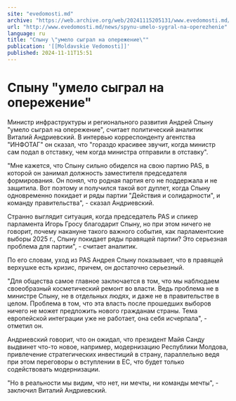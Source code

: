 ```yaml
---
site: "evedomosti.md"
archive: "https://web.archive.org/web/20241115205131/www.evedomosti.md/news/spynu-umelo-sygral-na-operezhenie"
url: "http://www.evedomosti.md/news/spynu-umelo-sygral-na-operezhenie"
language: ru
title: "Спыну \"умело сыграл на опережение\""
publication: '[[Moldavskie Vedomosti]]'
published: 2024-11-11T15:51
---
```


# Спыну "умело сыграл на опережение"

Министр инфраструктуры и регионального развития Андрей Спыну "умело сыграл на опережение", считает политический аналитик Виталий Андриевский. В интервью корреспонденту агентства "ИНФОТАГ" он сказал, что "гораздо красивее звучит, когда министр сам подал в отставку, чем когда министра отправили в отставку".

"Мне кажется, что Спыну сильно обиделся на свою партию PAS, в которой он занимал должность заместителя председателя формирования. Он понял, что родная партия его не поддержала и не защитила. Вот поэтому и получился такой вот дуплет, когда Спыну одновременно покидает и ряды партии "Действия и солидарности", и команду правительства", - сказал Андриевский.

Странно выглядит ситуация, когда председатель PAS и спикер парламента Игорь Гросу благодарит Спыну, но при этом ничего не говорит, почему накануне такого важного события, как парламентские выборы 2025 г., Спыну покидает ряды правящей партии? Это серьезная проблема для партии", - считает аналитик.

По его словам, уход из PAS Андрея Спыну показывает, что в правящей верхушке есть кризис, причем, он достаточно серьезный.

"Для общества самое главное заключается в том, что мы наблюдаем своеобразный косметический ремонт во власти. Ведь проблема не в министре Спыну, не в отдельных людях, и даже не в правительстве в целом. Проблема в том, что эта власть после прошедших выборов ничего не может предложить нового гражданам страны. Тема европейской интеграции уже не работает, она себя исчерпала", - отметил он.

Андриевский говорит, что он ожидал, что президент Майя Санду выдвинет что-то новое, например, модернизацию Республики Молдова, привлечение стратегических инвестиций в страну, параллельно ведя при этом переговоры о вступлении в ЕС, что будет только содействовать модернизации.

"Но в реальности мы видим, что нет, ни мечты, ни команды мечты", - заключил Виталий Андриевский.